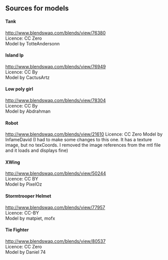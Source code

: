 ## Sources for models

#### Tank

http://www.blendswap.com/blends/view/76380    
Licence: CC Zero    
Model by TotteAndersonn

#### Island lp

http://www.blendswap.com/blends/view/76949    
Licence: CC By    
Model by CactusArtz

#### Low poly girl

http://www.blendswap.com/blends/view/78304    
Licence: CC By    
Model by Abdrahman

#### Robot

http://www.blendswap.com/blends/view/21610
Licence: CC Zero
Model by InfameDavid
(I had to make some changes to this one. It has a texture image, but no texCoords. I removed the image references from the mtl file and it loads and displays fine)

#### XWing

http://www.blendswap.com/blends/view/50244    
Licence: CC BY    
Model by PixelOz

#### Stormtrooper Helmet

http://www.blendswap.com/blends/view/77957    
Licence: CC-BY    
Model by matpiet, mofx

#### Tie Fighter

http://www.blendswap.com/blends/view/80537    
Licence: CC Zero    
Model by Daniel 74
